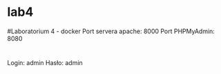# lab4
#Laboratorium 4 - docker
Port servera apache: 8000
Port PHPMyAdmin: 8080
#
Login: admin
Hasło: admin
